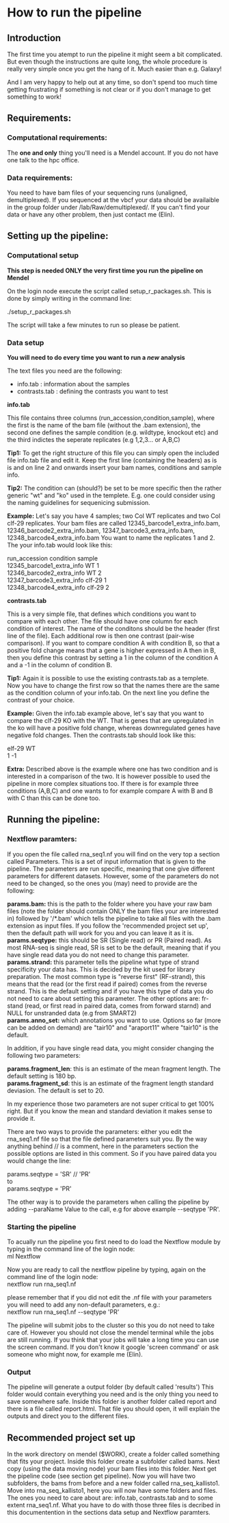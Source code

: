 # How to run the pipeline
## Introduction

The first time you atempt to run the pipeline it might seem a bit complicated. But even though the instructions are quite long, the whole procedure is really very simple once you get the hang of it. Much easier than e.g. Galaxy!

And I am very happy to help out at any time, so don't spend too much time getting frustrating if something is not clear or if you don't manage to get something to work!

## Requirements:

### Computational requirements:
The **one and only** thing you'll need is a Mendel account. If you do not have one talk to the hpc office.

### Data requirements:
You need to have bam files of your sequencing runs (unaligned, demultiplexed). If you sequenced at the vbcf your data should be availaible in the group folder under /lab/Raw/demultiplexed/. If you can't find your data or have any other problem, then just contact me (Elin).

## Setting up the pipeline:

### Computational setup
**This step is needed ONLY the very first time you run the pipeline on Mendel**

On the login node execute the script called setup_r_packages.sh. This is done by simply writing in the command line:

./setup_r_packages.sh

The script will take a few minutes to run so please be patient.

### Data setup

**You will need to do every time you want to run a *new* analysis**

The text files you need are the following:

* info.tab : information about the samples
* contrasts.tab : defining the contrasts you want to test

**info.tab**

This file contains three columns (run_accession,condition,sample), where the first is the name of the bam file (without the .bam extension), the second one defines the sample condition (e.g. wildtype, knockout etc) and the third indictes the seperate replicates (e.g 1,2,3... or A,B,C)

**Tip1:** To get the right structure of this file you can simply open the included file info.tab file and edit it. Keep the first line (containing the headers) as is is and on line 2 and onwards insert your bam names, conditions and sample info.

**Tip2:** The condition can (should?)  be set to be more specific then the rather generic "wt" and "ko" used in the templete. E.g. one could consider using the naming guidelines for sequenicing submission.

**Example:** Let's say you have 4 samples; two Col WT replicates and two Col clf-29 replicates. Your bam files are called 12345_barcode1_extra_info.bam, 12346_barcode2_extra_info.bam, 12347_barcode3_extra_info.bam, 12348_barcode4_extra_info.bam  You want to name the replicates 1 and 2. The your info.tab would look like this:

run_accession condition sample<br/>
12345_barcode1_extra_info WT 1<br/>
12346_barcode2_extra_info WT 2<br/>
12347_barcode3_extra_info clf-29 1<br/>
12348_barcode4_extra_info clf-29 2<br/>


**contrasts.tab**

This is a very simple file, that defines which conditions you want to compare with each other. The file should have one column for each condition of interest. The name of the conditons should be the header (first line of the file). Each additional row is then one contrast (pair-wise comparison). If you want to compare condition A with condition B, so that a positive fold change means that a gene is higher expressed in A then in B, then  you define this contrast by setting a 1 in the column of the condition A and a -1 in the column of condition B.

**Tip1:** Again it is possible to use the existing contrasts.tab as a templete. Now you have to change the first row so that the names there are the same as the condition column of your info.tab. On the next line you define the contrast of your choice.

**Example:** Given the info.tab example above, let's say that you want to compare the clf-29 KO with the WT. That is genes that are upregulated in the ko will have a positive fold change, whereas downregulated genes have negative fold changes. Then the contrasts.tab should look like this:

elf-29 WT<br/>
1 -1<br/>


**Extra:**
Described above is the example where one has two condition and is interested in a comparison of the two. It is however possible to used the pipeline in more complex situations too. If there is for example three conditions (A,B,C) and one wants to for example compare A with B and B with C than this can be done too.


## Running the pipeline:

### Nextflow paramters:

If you open the file called rna_seq1.nf you will find on the very top a section called Parameters. This is a set of input information that is given to the pipeline. The parameters are run specific, meaning that one give different parameters for different datasets. However, some of the parameters do not need to be changed, so the ones you (may) need to provide are the following:

**params.bam:** this is the path to the folder where you have your raw bam files (note the folder should contain ONLY the bam files your are interested in) followed by  '/\*.bam' which tells the pipeline to take all files with the .bam extension as input files. If you follow the 'recommended project set up', then the default path will work for you and you can leave it as it is.<br/>
**params.seqtype:** this should be SR (Single read) or PR  (Paired read). As most RNA-seq is single read, SR is set to be the default, meaning that if you have single read data you do not need to change this parameter.<br/>
**params.strand:** this parameter tells the pipeline what type of strand specificity your data has. This is decided by the kit used for library preparation. The most common type is "reverse first" (RF-strand), this means that the read (or the first read if paired) comes from the reverse strand. This is the default setting and if you have this type of data you do not need to care about setting this parameter. The other options are: fr-stand (read, or first read in paired data, comes from forward starnd) and NULL for unstranded data (e.g from SMART2)<br/>
**params.anno_set:** which annotations you want to use. Options so far (more can be added on demand) are "tair10" and "araport11" where "tair10" is the default.

In addition, if you have single read data, you might consider changing the following two parameters:

**params.fragment_len**: this is an estimate of the mean fragment length. The default setting is 180 bp.<br/>
**params.fragment_sd**: this is an estimate of the fragment length standard deviasion. The default is set to 20.<br/>

In my experience those two parameters are not super critical to get 100% right. But if you know the mean and standard deviation it makes sense to provide it. 

There are two ways to provide the parameters: either you edit the rna_seq1.nf file so that the file defined parameters suit you. By the way anything behind // is a comment, here in the parameters section the possible options are listed in this comment. So if you have paired data you would change the line:<br/>

params.seqtype = 'SR' // 'PR' <br/>
to <br/> 
params.seqtype = 'PR'

The other way is to provide the parameters when calling the pipeline by adding --paraName Value to the call, e.g for above example --seqtype 'PR'.

### Starting the pipeline

To acually run the pipeline you first need to do load the Nextflow module by typing in the command line of the login node:<br/>
ml Nextflow


Now you are ready to call the nextflow pipeline by typing, again on the command line of the login node:<br/>
nextflow run rna_seq1.nf

please remember that if you did not edit the .nf file with your parameters you will need to add any non-default parameters, e.g.:<br/>
nextflow run rna_seq1.nf --seqtype 'PR'

The pipeline will submit jobs to the cluster so this you do not need to take care of. However you should not close the mendel terminal while the jobs are still running. If you think that your jobs will take a long time you can use the screen command. If you don't know it google 'screen command' or ask someone who might now, for example me (Elin).

### Output

The pipeline will generate a output folder (by default called 'results') This folder would contain everything you need and is the only thing you need to save somewhere safe. Inside this folder is another folder called report and there is a file called report.html. That file you should open, it will explain the outputs and direct you to the different files. 

## Recommended project set up
In the work directory on mendel ($WORK), create a folder called something that fits your project. Inside this folder create a subfolder called bams. Next copy (using the data moving node) your bam files into this folder. Next get the pipeline code (see section get pipeline). Now you will have two subfolders, the bams from before and a new folder called rna_seq_kallisto1. Move into rna_seq_kallisto1, here you will now have some folders and files. The ones you need to care about are: info.tab, contrasts.tab and to some extent rna_seq1.nf. What you have to do with those three files is decribed in this documentention in the sections data setup and Nextflow paramters.
